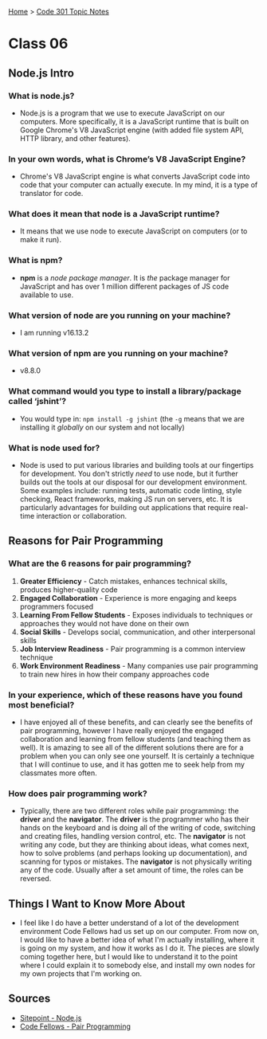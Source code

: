 [Home](../README.md) > [Code 301 Topic Notes](../301topicNotes.md)

# Class 06

## Node.js Intro

### What is node.js?

- Node.js is a program that we use to execute JavaScript on our computers. More specifically, it is a JavaScript runtime that is built on  Google Chrome's V8 JavaScript engine (with added file system API, HTTP library, and other features).

### In your own words, what is Chrome’s V8 JavaScript Engine?

- Chrome's V8 JavaScript engine is what converts JavaScript code into code that your computer can actually execute. In my mind, it is a type of translator for code.

### What does it mean that node is a JavaScript runtime?

- It means that we use node to execute JavaScript on computers (or to make it run).

### What is npm?

- **npm** is a *node package manager*. It is *the* package manager for JavaScript and has over 1 million different packages of JS code available to use.

### What version of node are you running on your machine?

- I am running  v16.13.2

### What version of npm are you running on your machine?

- v8.8.0

### What command would you type to install a library/package called ‘jshint’?

- You would type in: `npm install -g jshint` (the `-g` means that we are installing it *globally* on our system and not locally)

### What is node used for?

- Node is used to put various libraries and building tools at our fingertips for development. You don't strictly *need* to use node, but it further builds out the tools at our disposal for our development environment. Some examples include: running tests, automatic code linting, style checking, React frameworks, making JS run on servers, etc. It is particularly advantages for building out applications that require real-time interaction or collaboration.

## Reasons for Pair Programming

### What are the 6 reasons for pair programming?

1. **Greater Efficiency** - Catch mistakes, enhances technical skills, produces higher-quality code
2. **Engaged Collaboration** - Experience is more engaging and keeps programmers focused
3. **Learning From Fellow Students** - Exposes individuals to techniques or approaches they would not have done on their own
4. **Social Skills** - Develops social, communication, and other interpersonal skills
5. **Job Interview Readiness** - Pair programming is a common interview technique
6. **Work Environment Readiness** - Many companies use pair programming to train new hires in how their company approaches code

### In your experience, which of these reasons have you found most beneficial?

- I have enjoyed all of these benefits, and can clearly see the benefits of pair programming, however I have really enjoyed the engaged collaboration and learning from fellow students (and teaching them as well). It is amazing to see all of the different solutions there are for a problem when you can only see one yourself. It is certainly a technique that I will continue to use, and it has gotten me to seek help from my classmates more often.

### How does pair programming work?

- Typically, there are two different roles while pair programming: the **driver** and the **navigator**. The **driver** is the programmer who has their hands on the keyboard and is doing all of the writing of code, switching and creating files, handling version control, etc. The **navigator** is not writing any code, but they are thinking about ideas, what comes next, how to solve problems (and perhaps looking up documentation), and scanning for typos or mistakes. The **navigator** is not physically writing any of the code. Usually after a set amount of time, the roles can be reversed.

## Things I Want to Know More About

- I feel like I do have a better understand of a lot of the development environment Code Fellows had us set up on our computer. From now on, I would like to have a better idea of what I'm actually installing, where it is going on my system, and how it works as I do it. The pieces are slowly coming together here, but I would like to understand it to the point where I could explain it to somebody else, and install my own nodes for my own projects that I'm working on.

## Sources

- [Sitepoint - Node.js](https://www.sitepoint.com/an-introduction-to-node-js/)
- [Code Fellows - Pair Programming](https://www.codefellows.org/blog/6-reasons-for-pair-programming/)
